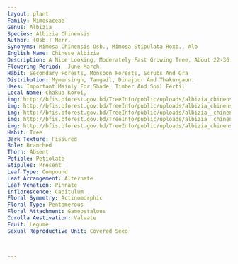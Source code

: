 ```yaml
---
layout: plant
Family: Mimosaceae
Genus: Albizia
Species: Albizia Chinensis
Author: (Osb.) Merr.
Synonyms: Mimosa Chinensis Osb., Mimosa Stipulata Roxb., Alb
English Name: Chinese Albizia
Description: A Nice Looking, Moderately Fast Growing Tree, About 22-36 M High With Flat-topped Crown, Bark Smooth, Dark Grey To Blackish-brown, Horizontally Wrinkled. Young Shoots, Rachis, Stipules, Bracts, Peduncles And Inflorescence Covered With Glossy, Golden-yellow Tomentum. Leaves Bipinnately Compound, Stipules 2, Foliaceous, 1-3 Cm Long, Obliquely Cordate Or Articulate, Rachis 14-30 Cm Long With An Oval Or Round Gland On The Petioles And 1-3 Small, Concave Glands Between The Bases Of Distal Pairs Of Pinnae, Pinnae 6-18 Pairs, 2.0-4.2 Cm Long, Softly Tomentose Along The Upper Surface, Lowermost Pinnae Always Shorter Than The Terminal Pair, Leaflets 20-44 Pairs, C 6-10 Ã— 2 Mm, Subsessile, Opposite, Narrow, Linear-oblong To Somewhat Falcate, Acute. Inflorescence Of Terminal Panicles Or Racemes, 9-15 Cm Long, Erect And Spreading. Flowers Dimorphic, Bisexual, Pentamerous, Sessile, Yellowish-white In Globose Pedunculate Heads, Peduncles 1.5-3.5 Cm Long, Brown Pubescent, Bracts 1.4-1.7 Cm Long, Ovate-oblong, Acute To Acuminate, Membranous And Resembling The Stipules. Calyx 3-5 Mm Long, Tubular To Funnel-shaped, Greenish-yellow, Tomentose Outside, Teeth 5, C 3 Mm Long, Triangular, Acute. Corolla 5-8 Mm Long, Funnel-shaped, Lobes 5, 2.0-2.5 Mm Long, Triangular-ovate, Acute, Greenish-yellow, Pubescent Outside. Stamens Monadelphous, Filaments 18-20, C 2 Cm Long, Filiform, Glabrous, White At The Base And Yellowish-green Towards Upper Portion, Glossy, Staminal Tube C 6 Mm Long, Anthers Small, Bilobed, Dorsifixed. Ovary C 3 Mm Long, Glabrous, Styles Up To 2.5 Cm Long, Stigmas Pointed. Fruit A Pod, 7-12 Ã— 1.8-2.0 Cm, Linear-oblong, Straight, Very Flat, Smooth, Tapering At The Base, Tip Often Mucronate, Yellowish-brown, Turgidly Dehiscent. Seeds 4-10 Per Pod, 5-7 Ã— 4-5 Mm And 0.5-1.0 Mm Thick, Ovate Or Elliptic, Flattened, Greenish-brown, Smooth With Areole At The Micropylar End, Pleurogram Not Parallel To The Margin Of The Seeds.
Flowering Period:  June-March.
Habit: Secondary Forests, Monsoon Forests, Scrubs And Gra
Distribution: Mymensingh, Tangail, Dinajpur And Thakurgaon.
Uses: Important Mainly For Shade, Timber And Soil Fertil
Local Name: Chakua Koroi, 
img: http://bfis.bforest.gov.bd/TreeInfo/public/uploads/albizia_chinensis4.jpg
img: http://bfis.bforest.gov.bd/TreeInfo/public/uploads/albizia_chinensis5.jpg
img: http://bfis.bforest.gov.bd/TreeInfo/public/uploads/albizia__chinensis3.jpg
img: http://bfis.bforest.gov.bd/TreeInfo/public/uploads/albizia__chinensis1.jpg
img: http://bfis.bforest.gov.bd/TreeInfo/public/uploads/albizia_chinensis2.jpg
Habit: Tree
Bark Texture: Fissured
Bole: Branched
Thorn: Absent
Petiole: Petiolate
Stipules: Present
Leaf Type: Compound
Leaf Arrangement: Alternate
Leaf Venation: Pinnate
Inflorescence: Capitulum
Floral Symmetry: Actinomorphic
Floral Type: Pentamerous
Floral Attachment: Gamopetalous
Corolla Aestivation: Valvate
Fruit: Legume
Sexual Reproductive Unit: Covered Seed



---
```


